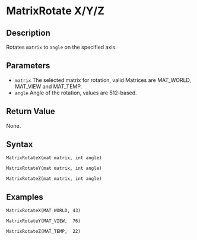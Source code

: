 # MatrixRotate X/Y/Z

## Description
Rotates `matrix` to `angle` on the specified axis.

## Parameters
- `matrix`
The selected matrix for rotation, valid Matrices are MAT_WORLD, MAT_VIEW and MAT_TEMP.
- `angle`
Angle of the rotation, values are 512-based.

## Return Value
None.

## Syntax
```
MatrixRotateX(mat matrix, int angle)
```
```
MatrixRotateY(mat matrix, int angle)
```
```
MatrixRotateZ(mat matrix, int angle)
```

## Examples
```
MatrixRotateX(MAT_WORLD, 43)
```
```
MatrixRotateY(MAT_VIEW,  76)
```
```
MatrixRotateZ(MAT_TEMP,  22)
```